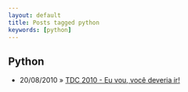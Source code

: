 ```yaml
---
layout: default
title: Posts tagged python
keywords: [python]
---
```

<h2 class="category">Python</h2>
<ul class="posts">
<li>
<p>
<span class="date">20/08/2010</span> &raquo;
<a href="/blog/tdc-2010-eu-vou-voce-deveria-ir">TDC 2010 - Eu vou, você deveria ir!</a>
</p>
</li>
</ul>
